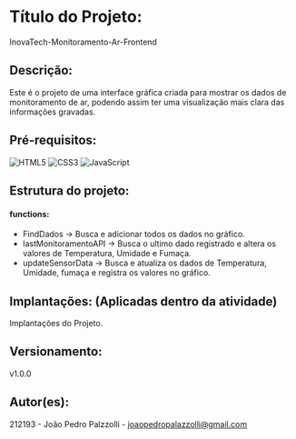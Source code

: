# Título do Projeto: 
InovaTech-Monitoramento-Ar-Frontend

## Descrição: 
Este é o projeto de uma interface gráfica criada para mostrar os dados de monitoramento de ar, podendo assim ter uma visualização mais clara das informações gravadas.

## Pré-requisitos: 
![HTML5](https://img.shields.io/badge/html5-%23E34F26.svg?style=for-the-badge&logo=html5&logoColor=white)
![CSS3](https://img.shields.io/badge/css3-%231572B6.svg?style=for-the-badge&logo=css3&logoColor=white)
![JavaScript](https://img.shields.io/badge/javascript-%23323330.svg?style=for-the-badge&logo=javascript&logoColor=%23F7DF1E)

## Estrutura do projeto:
#### functions: 
- FindDados -> Busca e adicionar todos os dados no gráfico.
- lastMonitoramentoAPI -> Busca o ultimo dado registrado e altera os valores de Temperatura, Umidade e Fumaça.
- updateSensorData -> Busca e atualiza os dados de Temperatura, Umidade, fumaça e registra os valores no gráfico.

## Implantações: (Aplicadas dentro da atividade)
Implantações do Projeto.

## Versionamento:
v1.0.0

## Autor(es):
212193 - João Pedro Palzzolli - joaopedropalazzolli@gmail.com <br>
